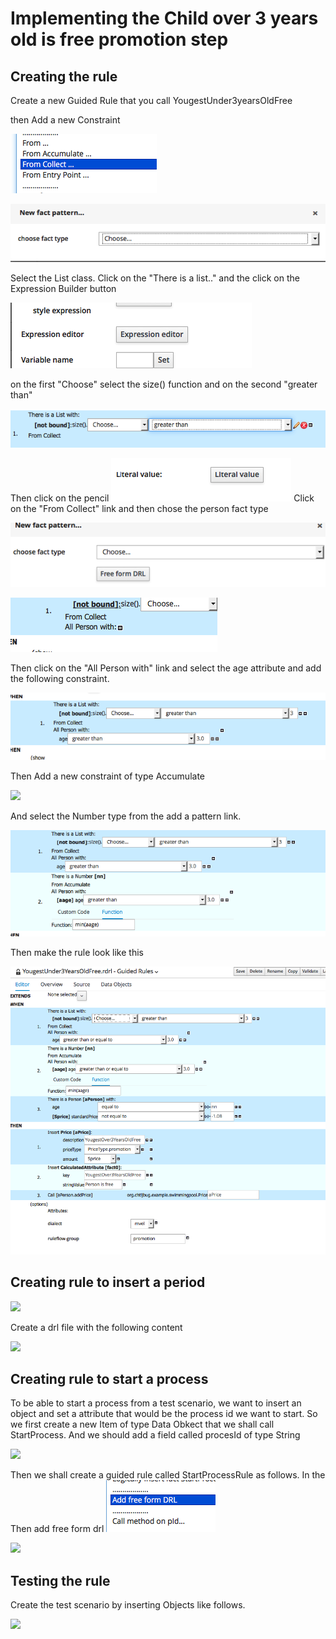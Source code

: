# Implementing the Child over 3 years old is free promotion step

## Creating the rule

Create a new Guided Rule that you call YougestUnder3yearsOldFree

then Add a new Constraint

![](<../.gitbook/assets/action01 (8).png>)

![](<../.gitbook/assets/action02 (7).png>)

Select the List class. Click on the "There is a list.." and the click on the Expression Builder button

![](<../.gitbook/assets/action03 (6).png>)

on the first "Choose" select the size() function and on the second "greater than"

![](<../.gitbook/assets/action04 (7).png>)

Then click on the pencil ![](<../.gitbook/assets/action05 (5).png>) Click on the "From Collect" link and then chose the person fact type

![](<../.gitbook/assets/action06 (5).png>)

![](<../.gitbook/assets/action07 (5).png>)

Then click on the "All Person with" link and select the age attribute and add the following constraint.

![](<../.gitbook/assets/action08 (5).png>)

Then Add a new constraint of type Accumulate

![](<../.gitbook/assets/action09 (2).png>)

And select the Number type from the add a pattern link.

![](<../.gitbook/assets/action11 (4).png>)

Then make the rule look like this

![](<../.gitbook/assets/action13 (4).png>)

## Creating rule to insert a period

![](<../.gitbook/assets/action04 (8).png>)

Create a drl file with the following content

![](<../.gitbook/assets/action05 (6).png>)

## Creating rule to start a process

To be able to start a process from a test scenario, we want to insert an object and set a attribute that would be the process id we want to start. So we first create a new Item of type Data Obkect that we shall call StartProcess. And we should add a field called procesId of type String

![](<../.gitbook/assets/action01 (9).png>)

Then we shall create a guided rule called StartProcessRule as follows. In the Then add free form drl ![](<../.gitbook/assets/action03 (7).png>)

![](<../.gitbook/assets/action02 (8).png>)

## Testing the rule

Create the test scenario by inserting Objects like follows.

![](<../.gitbook/assets/action06 (6).png>)
